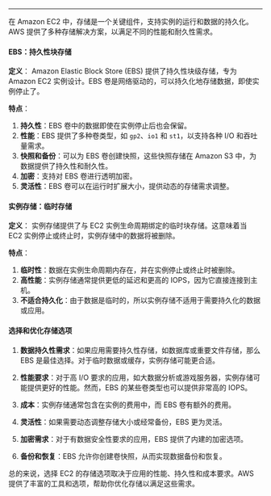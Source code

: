 ### 

---

在 Amazon EC2 中，存储是一个关键组件，支持实例的运行和数据的持久化。AWS 提供了多种存储解决方案，以满足不同的性能和耐久性需求。

#### EBS：持久性块存储

**定义**：
Amazon Elastic Block Store (EBS) 提供了持久性块级存储，专为 Amazon EC2 实例设计。EBS 卷是网络驱动的，可以持久化地存储数据，即使实例停止了。

**特点**：
1. **持久性**：EBS 卷中的数据即使在实例停止后也会保留。
2. **性能**：EBS 提供了多种卷类型，如 `gp2`、`io1` 和 `st1`，以支持各种 I/O 和吞吐量需求。
3. **快照和备份**：可以为 EBS 卷创建快照，这些快照存储在 Amazon S3 中，为数据提供了持久性和耐久性。
4. **加密**：支持对 EBS 卷进行透明加密。
5. **灵活性**：EBS 卷可以在运行时扩展大小，提供动态的存储需求调整。

#### 实例存储：临时存储

**定义**：
实例存储提供了与 EC2 实例生命周期绑定的临时块存储。这意味着当 EC2 实例停止或终止时，实例存储中的数据将被删除。

**特点**：
1. **临时性**：数据在实例生命周期内存在，并在实例停止或终止时被删除。
2. **高性能**：实例存储通常提供更低的延迟和更高的 IOPS，因为它直接连接到主机。
3. **不适合持久化**：由于数据是临时的，所以实例存储不适用于需要持久化的数据或应用。

#### 选择和优化存储选项

1. **数据持久性需求**：如果应用需要持久性存储，如数据库或重要文件存储，那么 EBS 是最佳选择。对于临时数据或缓存，实例存储可能更合适。

2. **性能要求**：对于高 I/O 要求的应用，如大数据分析或游戏服务器，实例存储可能提供更好的性能。然而，EBS 的某些卷类型也可以提供非常高的 IOPS。

3. **成本**：实例存储通常包含在实例的费用中，而 EBS 卷有额外的费用。

4. **灵活性**：如果需要动态调整存储大小或经常备份，EBS 更为灵活。

5. **加密需求**：对于有数据安全性要求的应用，EBS 提供了内建的加密选项。

6. **备份和恢复**：EBS 允许你创建卷快照，从而实现数据备份和恢复。

总的来说，选择 EC2 的存储选项取决于应用的性能、持久性和成本要求。AWS 提供了丰富的工具和选项，帮助你优化存储以满足这些需求。
